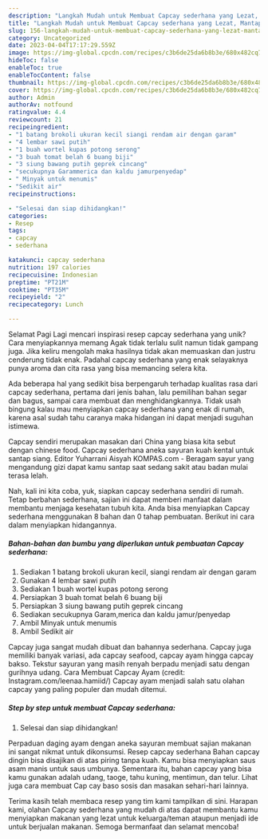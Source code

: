 ```yaml
---
description: "Langkah Mudah untuk Membuat Capcay sederhana yang Lezat, Mantap"
title: "Langkah Mudah untuk Membuat Capcay sederhana yang Lezat, Mantap"
slug: 156-langkah-mudah-untuk-membuat-capcay-sederhana-yang-lezat-mantap
category: Uncategorized
date: 2023-04-04T17:17:29.559Z
image: https://img-global.cpcdn.com/recipes/c3b6de25da6b8b3e/680x482cq70/capcay-sederhana-foto-resep-utama.jpg
hideToc: false
enableToc: true
enableTocContent: false
thumbnail: https://img-global.cpcdn.com/recipes/c3b6de25da6b8b3e/680x482cq70/capcay-sederhana-foto-resep-utama.jpg
cover: https://img-global.cpcdn.com/recipes/c3b6de25da6b8b3e/680x482cq70/capcay-sederhana-foto-resep-utama.jpg
author: Admin
authorAv: notfound
ratingvalue: 4.4
reviewcount: 21
recipeingredient:
- "1 batang brokoli ukuran kecil siangi rendam air dengan garam"
- "4 lembar sawi putih"
- "1 buah wortel kupas potong serong"
- "3 buah tomat belah 6 buang biji"
- "3 siung bawang putih geprek cincang"
- "secukupnya Garammerica dan kaldu jamurpenyedap"
- " Minyak untuk menumis"
- "Sedikit air"
recipeinstructions:

- "Selesai dan siap dihidangkan!"
categories:
- Resep
tags:
- capcay
- sederhana

katakunci: capcay sederhana 
nutrition: 197 calories
recipecuisine: Indonesian
preptime: "PT21M"
cooktime: "PT35M"
recipeyield: "2"
recipecategory: Lunch

---
```



Selamat Pagi Lagi mencari inspirasi resep capcay sederhana yang unik? Cara menyiapkannya memang Agak tidak terlalu sulit namun tidak gampang juga. Jika keliru mengolah maka hasilnya tidak akan memuaskan dan justru cenderung tidak enak. Padahal capcay sederhana yang enak selayaknya punya aroma dan cita rasa yang bisa memancing selera kita.


Ada beberapa hal yang sedikit bisa berpengaruh terhadap kualitas rasa dari capcay sederhana, pertama dari jenis bahan, lalu pemilihan bahan segar dan bagus, sampai cara membuat dan menghidangkannya. Tidak usah bingung kalau mau menyiapkan capcay sederhana yang enak di rumah, karena asal sudah tahu caranya maka hidangan ini dapat menjadi suguhan istimewa.

Capcay sendiri merupakan masakan dari China yang biasa kita sebut dengan chinese food. Capcay sederhana aneka sayuran kuah kental untuk santap siang. Editor Yuharrani Aisyah KOMPAS.com - Beragam sayur yang mengandung gizi dapat kamu santap saat sedang sakit atau badan mulai terasa lelah.


Nah, kali ini kita coba, yuk, siapkan capcay sederhana sendiri di rumah. Tetap berbahan sederhana, sajian ini dapat memberi manfaat dalam membantu menjaga kesehatan tubuh kita. Anda bisa menyiapkan Capcay sederhana menggunakan 8 bahan dan 0 tahap pembuatan. Berikut ini cara dalam menyiapkan hidangannya.

<!--inarticleads1-->

##### Bahan-bahan dan bumbu yang diperlukan untuk pembuatan Capcay sederhana:

1. Sediakan 1 batang brokoli ukuran kecil, siangi rendam air dengan garam
1. Gunakan 4 lembar sawi putih
1. Sediakan 1 buah wortel kupas potong serong
1. Persiapkan 3 buah tomat belah 6 buang biji
1. Persiapkan 3 siung bawang putih geprek cincang
1. Sediakan secukupnya Garam,merica dan kaldu jamur/penyedap
1. Ambil  Minyak untuk menumis
1. Ambil Sedikit air


Capcay juga sangat mudah dibuat dan bahannya sederhana. Capcay juga memiliki banyak variasi, ada capcay seafood, capcay ayam hingga capcay bakso. Tekstur sayuran yang masih renyah berpadu menjadi satu dengan gurihnya udang. Cara Membuat Capcay Ayam (credit: Instagram.com/leenaa.hamiid/) Capcay ayam menjadi salah satu olahan capcay yang paling populer dan mudah ditemui. 

<!--inarticleads2-->

##### Step by step untuk membuat Capcay sederhana:


1. Selesai dan siap dihidangkan!

Perpaduan daging ayam dengan aneka sayuran membuat sajian makanan ini sangat nikmat untuk dikonsumsi. Resep capcay sederhana Bahan capcay dingin bisa disajikan di atas piring tanpa kuah. Kamu bisa menyiapkan saus asam manis untuk saus umbunya. Sementara itu, bahan capcay yang bisa kamu gunakan adalah udang, taoge, tahu kuning, mentimun, dan telur. Lihat juga cara membuat Cap cay baso sosis dan masakan sehari-hari lainnya. 

Terima kasih telah membaca resep yang tim kami tampilkan di sini. Harapan kami, olahan Capcay sederhana yang mudah di atas dapat membantu kamu menyiapkan makanan yang lezat untuk keluarga/teman ataupun menjadi ide untuk berjualan makanan. Semoga bermanfaat dan selamat mencoba!
